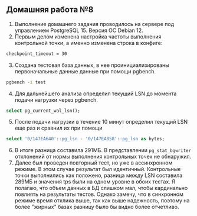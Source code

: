 ## Домашняя работа №8

1. Выполнение домашнего задания проводилось на сервере под управлением PostgreSQL 15. Версия ОС Debian 12.
2. Первым делом изменена настройка частоты выполнения контрольной точки, а именно изменена строка в конфиге: 
```bash
checkpoint_timeout = 30
```
3. Создана тестовая база данных, в нее проинициализированы первоначальные данные данные при помощи pgbench.
```bash
pgbench -i test
```
4. Для дальнейшего анализа определил текущий LSN до момента подачи нагрузки через pgbench.
```sql
select pg_current_wal_lsn();
```
5. После подачи нагрузки в течение 10 минут определил текущий LSN еще раз и сравнил их при помощи
```sql
select '0/147EA640'::pg_lsn - '0/147EA858'::pg_lsn as bytes;
```
6. В итоге разница составила 291МБ. В представлении ```pg_stat_bgwriter``` отклонений от нормы выполнения контрольных точек не обнаружил. 
7. Далее был проведен повторный тест, но уже в ассинхронном режиме. В этом случае результат был идентичный. Контрольные точки выполнились как положено, разница между LSN составила 289МБ и значения tps были на одном уровне в обоих тестах. Я полагаю, что объем данных в БД слишком мал, чтобы кардинально повлиять на результаты тестов. Однако замечу, что в синхронном режиме время отклика выше, так как выше надежность, поэтому на более "жирных" базах разницу было бы видно более отчетливо.